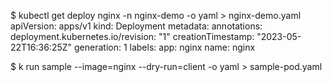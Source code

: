 $ kubectl get deploy nginx -n nginx-demo -o yaml > nginx-demo.yaml
apiVersion: apps/v1
kind: Deployment
metadata:
  annotations:
    deployment.kubernetes.io/revision: "1"
  creationTimestamp: "2023-05-22T16:36:25Z"
  generation: 1
  labels:
    app: nginx
  name: nginx


$ k run sample --image=nginx --dry-run=client -o yaml > sample-pod.yaml
